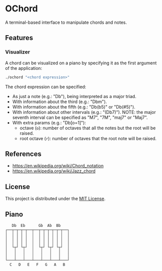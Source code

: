 # OChord

A terminal-based interface to manipulate chords and notes.

## Features

### Visualizer

A chord can be visualized on a piano by specifying it as the first argument of the application:

```sh
./ochord "<chord expression>"
```

The chord expression can be specified:
- As just a note (e.g.: "Db"), being interpreted as a major triad.
- With information about the third (e.g.: "Dbm").
- With information about the fifth (e.g.: "Db(b5)" or "Db(#5)").
- With information about other intervals (e.g.: "(Db7)"). NOTE: the major seventh interval can be specified as "M7", "7M", "maj7" or "Maj7".
- With extra params (e.g.: "Db[o=1]"):
  - octave (`o`): number of octaves that all the notes but the root will be raised.
  - root octave (`r`): number of octaves that the root note will be raised.

## References

- https://en.wikipedia.org/wiki/Chord_notation
- https://en.wikipedia.org/wiki/Jazz_chord

## License

This project is distributed under the [MIT License](LICENSE.txt).

## Piano

```
   Db  Eb      Gb  Ab  Bb
┌──┬─┬─┬─┬──┬──┬─┬─┬─┬─┬─┬──┐
│  │ │ │ │  │  │ │ │ │ │ │  │
│  │ │ │ │  │  │ │ │ │ │ │  │
│  │ │ │ │  │  │ │ │ │ │ │  │
│  └┬┘ └┬┘  │  └┬┘ └┬┘ └┬┘  │
│   │   │   │   │   │   │   │
│   │   │   │   │   │   │   │
└───┴───┴───┴───┴───┴───┴───┘
  C   D   E   F   G   A   B
```
